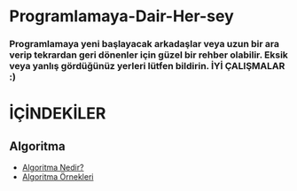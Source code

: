 # Programlamaya-Dair-Her-sey

### Programlamaya yeni başlayacak arkadaşlar veya uzun bir ara verip tekrardan geri dönenler için güzel bir rehber olabilir. Eksik veya yanlış gördüğünüz yerleri lütfen bildirin. İYİ ÇALIŞMALAR :)

# İÇİNDEKİLER

## Algoritma

- [Algoritma Nedir?](icerik/algoritma.md)
- [Algoritma Örnekleri](icerik/algoritma-ornekleri.md)